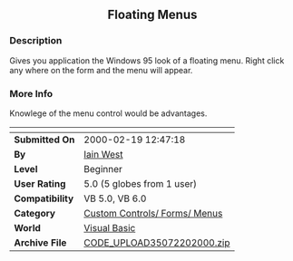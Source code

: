 ﻿<div align="center">

## Floating Menus


</div>

### Description

Gives you application the Windows 95 look of a floating menu. Right click any where on the form and the menu will appear.
 
### More Info
 
Knowlege of the menu control would be advantages.


<span>             |<span>
---                |---
**Submitted On**   |2000-02-19 12:47:18
**By**             |[Iain West](https://github.com/Planet-Source-Code/PSCIndex/blob/master/ByAuthor/iain-west.md)
**Level**          |Beginner
**User Rating**    |5.0 (5 globes from 1 user)
**Compatibility**  |VB 5\.0, VB 6\.0
**Category**       |[Custom Controls/ Forms/  Menus](https://github.com/Planet-Source-Code/PSCIndex/blob/master/ByCategory/custom-controls-forms-menus__1-4.md)
**World**          |[Visual Basic](https://github.com/Planet-Source-Code/PSCIndex/blob/master/ByWorld/visual-basic.md)
**Archive File**   |[CODE\_UPLOAD35072202000\.zip](https://github.com/Planet-Source-Code/iain-west-floating-menus__1-6165/archive/master.zip)








